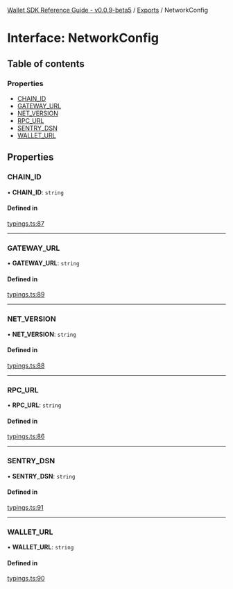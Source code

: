 [Wallet SDK Reference Guide - v0.0.9-beta5](../README.md) / [Exports](../modules.md) / NetworkConfig

# Interface: NetworkConfig

## Table of contents

### Properties

- [CHAIN_ID](NetworkConfig.md#chain_id)
- [GATEWAY_URL](NetworkConfig.md#gateway_url)
- [NET_VERSION](NetworkConfig.md#net_version)
- [RPC_URL](NetworkConfig.md#rpc_url)
- [SENTRY_DSN](NetworkConfig.md#sentry_dsn)
- [WALLET_URL](NetworkConfig.md#wallet_url)

## Properties

### CHAIN_ID

• **CHAIN_ID**: `string`

#### Defined in

[typings.ts:87](https://github.com/arcana-network/wallet/blob/6f4dd20/src/typings.ts#L87)

---

### GATEWAY_URL

• **GATEWAY_URL**: `string`

#### Defined in

[typings.ts:89](https://github.com/arcana-network/wallet/blob/6f4dd20/src/typings.ts#L89)

---

### NET_VERSION

• **NET_VERSION**: `string`

#### Defined in

[typings.ts:88](https://github.com/arcana-network/wallet/blob/6f4dd20/src/typings.ts#L88)

---

### RPC_URL

• **RPC_URL**: `string`

#### Defined in

[typings.ts:86](https://github.com/arcana-network/wallet/blob/6f4dd20/src/typings.ts#L86)

---

### SENTRY_DSN

• **SENTRY_DSN**: `string`

#### Defined in

[typings.ts:91](https://github.com/arcana-network/wallet/blob/6f4dd20/src/typings.ts#L91)

---

### WALLET_URL

• **WALLET_URL**: `string`

#### Defined in

[typings.ts:90](https://github.com/arcana-network/wallet/blob/6f4dd20/src/typings.ts#L90)
